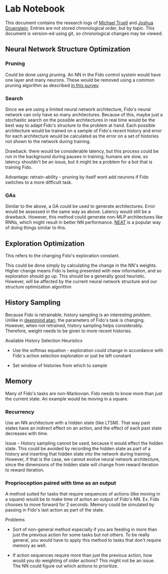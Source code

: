 # Lab Notebook

This document contains the research logs of [Michael Truell](https://github.com/truell20) and [Joshua Gruenstein](https://github.com/joshuagruenstein).
Entries are not stored chronological order, but by topic.
This document is version-ed using git, so chronological changes may be viewed.

## Neural Network Structure Optimization

### Pruning

Could be done using pruning.
An NN in the Fido control system would have one layer and many neurons.
These would be removed using a common pruning algorithm as described
[in this survey](http://axon.cs.byu.edu/~martinez/classes/678/Papers/Reed_PruningSurvey.pdf).

### Search

Since we are using a limited neural network architecture,
Fido's neural network can only have so many architectures.
Because of this,
maybe just a stochastic search on the possible architectures in real time
would be the best way to adapt Fido's structure to the problem at hand.
Each possible architecture would be trained on a sample of Fido's recent history
and error for each architecture would be calculated as the error
on a set of histories not shown to the network during training.

Drawback: there would be considerable latency,
but this process could be run in the background during pauses in training;
humans are slow, so latency shouldn't be an issue,
but it might be a problem for a bot that is training Fido.

Advantage: retrain-ability -
pruning by itself wont add neurons if Fido switches to a more difficult task.

### GAs

Similar to the above, a GA could be used to generate architectures.
Error would be assessed in the same way as above.
Latency would still be a drawback.
However, this method could generate non-MLP architectures like RNNs,
which might result in better NN performance.
[NEAT](http://nn.cs.utexas.edu/downloads/papers/stanley.ec02.pdf)
is a popular way of doing things similar to this.

## Exploration Optimization

This refers to the changing Fido's exploration constant.

This could be done simply by calculating the change in the NN's weights.
Higher change means Fido is being presented with new information,
and so exploration should go up.
This should be a generally good heuristic.
However, will be affected by the current neural network structure
and our structure optimization algorithm

## History Sampling

Because Fido is retrainable, history sampling is an interesting problem.
Unlike in [deepmind atari](https://www.cs.toronto.edu/~vmnih/docs/dqn.pdf),
the parameters of Fido's task is changing.
However, when not retrained, history sampling helps considerably.
Therefore, weight needs to be given to more recent histories.

Available History Selection Heuristics

-   Use the softmax equation -
exploration could change in accordance with Fido's action selection exploration
or just be left constant

-   Set window of histories from which to sample

## Memory

Many of Fido's tasks are non-Markovian.
Fido needs to know more than just the current state.
An example would be moving in a square.

### Recurrency

Use an NN architecture with a hidden state (like LTSM).
That way past states have an indirect effect on an action,
and the effect of each past state decreases with time.

Issue -
History sampling cannot be used, because it would effect the hidden state.
This could be avoided by recording the hidden state as part of a history
and inserting that hidden state into the network during training.
However, if that is the case, we cannot evolve neural network architecture,
since the dimensions of the hidden state will change
from reward iteration to reward iteration.

### Proprioception paired with time as an output

A method suited for tasks that require sequences of actions
(like moving in a square)
would be to make time of action an output of Fido's NN.
Ex. Fido chooses to move forward for 2 seconds.
Memory could be simulated by passing in Fido's last action as part of the state.

Problems

-   Sort of non-general method
especially if you are feeding in more than just the previous action
for some tasks but not others.
To be really general, you would have to apply this method
to tasks that don't require memory as well.

-   If action sequences require more than just the previous action,
how would you do weighting of older actions?
This might not be an issue.
The NN could figure out which actions to prioritize.
